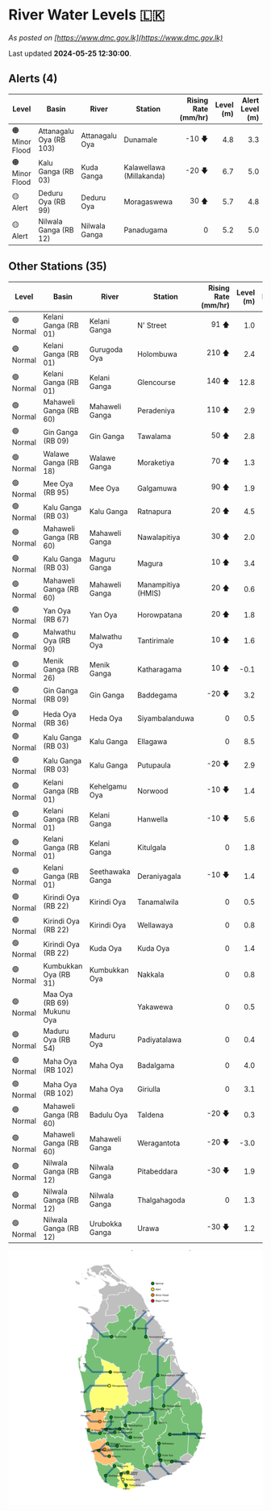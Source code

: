 # River Water Levels :sri_lanka:

*As posted on [https://www.dmc.gov.lk](https://www.dmc.gov.lk)*

Last updated **2024-05-25 12:30:00**.

## Alerts (4)

| Level | Basin | River | Station | Rising Rate (mm/hr) | Level (m) | Alert Level (m) |
|---|---|---|---|--: |--:|--:|
| 🟠 Minor Flood | Attanagalu Oya (RB 103) | Attanagalu Oya | Dunamale | -10 🡇 | 4.8 | 3.3 |
| 🟠 Minor Flood | Kalu Ganga (RB 03) | Kuda Ganga | Kalawellawa (Millakanda) | -20 🡇 | 6.7 | 5.0 |
| 🟡 Alert | Deduru Oya (RB 99) | Deduru Oya | Moragaswewa | 30 🡅 | 5.7 | 4.8 |
| 🟡 Alert | Nilwala Ganga (RB 12) | Nilwala Ganga | Panadugama | 0  | 5.2 | 5.0 |

## Other Stations (35)

| Level | Basin | River | Station | Rising Rate (mm/hr) | Level (m) | Alert Level (m) | Time to Alert |
|---|---|---|---|--: |--:|--:|---|
| 🟢 Normal | Kelani Ganga (RB 01) | Kelani Ganga | N' Street | 91 🡅 | 1.0 | 1.2 | 2.0 ⏳ |
| 🟢 Normal | Kelani Ganga (RB 01) | Gurugoda Oya | Holombuwa | 210 🡅 | 2.4 | 3.0 | 3.0 ⏳ |
| 🟢 Normal | Kelani Ganga (RB 01) | Kelani Ganga | Glencourse | 140 🡅 | 12.8 | 15.0 | 15.4 ⏳ |
| 🟢 Normal | Mahaweli Ganga (RB 60) | Mahaweli Ganga | Peradeniya | 110 🡅 | 2.9 | 5.0 | 19.0 ⏳ |
| 🟢 Normal | Gin Ganga (RB 09) | Gin Ganga | Tawalama | 50 🡅 | 2.8 | 4.0 | 24.0 ⏳ |
| 🟢 Normal | Walawe Ganga (RB 18) | Walawe Ganga | Moraketiya | 70 🡅 | 1.3 | 3.0 | 24.1 ⏳ |
| 🟢 Normal | Mee Oya (RB 95) | Mee Oya | Galgamuwa | 90 🡅 | 1.9 | 4.8 | 32.3 ⏳ |
| 🟢 Normal | Kalu Ganga (RB 03) | Kalu Ganga | Ratnapura | 20 🡅 | 4.5 | 5.2 | 37.0 ⏳ |
| 🟢 Normal | Mahaweli Ganga (RB 60) | Mahaweli Ganga | Nawalapitiya | 30 🡅 | 2.0 | 3.5 | 51.3 ⏳ |
| 🟢 Normal | Kalu Ganga (RB 03) | Maguru Ganga | Magura | 10 🡅 | 3.4 | 4.0 | 60.0 ⏳ |
| 🟢 Normal | Mahaweli Ganga (RB 60) | Mahaweli Ganga | Manampitiya (HMIS) | 20 🡅 | 0.6 | 3.0 | 120.5 ⏳ |
| 🟢 Normal | Yan Oya (RB 67) | Yan Oya | Horowpatana | 20 🡅 | 1.8 | 6.0 | 208.5 ⏳ |
| 🟢 Normal | Malwathu Oya (RB 90) | Malwathu Oya | Tantirimale | 10 🡅 | 1.6 | 5.0 | 340.0 ⏳ |
| 🟢 Normal | Menik Ganga (RB 26) | Menik Ganga | Katharagama | 10 🡅 | -0.1 | 4.0 | 413.0 ⏳ |
| 🟢 Normal | Gin Ganga (RB 09) | Gin Ganga | Baddegama | -20 🡇 | 3.2 | 3.5 | 🟢 |
| 🟢 Normal | Heda Oya (RB 36) | Heda Oya | Siyambalanduwa | 0  | 0.5 | 4.5 | 🟢 |
| 🟢 Normal | Kalu Ganga (RB 03) | Kalu Ganga | Ellagawa | 0  | 8.5 | 10.0 | 🟢 |
| 🟢 Normal | Kalu Ganga (RB 03) | Kalu Ganga | Putupaula | -20 🡇 | 2.9 | 3.0 | 🟢 |
| 🟢 Normal | Kelani Ganga (RB 01) | Kehelgamu Oya | Norwood | -10 🡇 | 1.4 | 1.5 | 🟢 |
| 🟢 Normal | Kelani Ganga (RB 01) | Kelani Ganga | Hanwella | -10 🡇 | 5.6 | 7.0 | 🟢 |
| 🟢 Normal | Kelani Ganga (RB 01) | Kelani Ganga | Kitulgala | 0  | 1.8 | 3.0 | 🟢 |
| 🟢 Normal | Kelani Ganga (RB 01) | Seethawaka Ganga | Deraniyagala | -10 🡇 | 1.4 | 4.8 | 🟢 |
| 🟢 Normal | Kirindi Oya (RB 22) | Kirindi Oya | Tanamalwila | 0  | 0.5 | 4.0 | 🟢 |
| 🟢 Normal | Kirindi Oya (RB 22) | Kirindi Oya | Wellawaya | 0  | 0.8 | 4.4 | 🟢 |
| 🟢 Normal | Kirindi Oya (RB 22) | Kuda Oya | Kuda Oya | 0  | 1.4 | 6.9 | 🟢 |
| 🟢 Normal | Kumbukkan Oya (RB 31) | Kumbukkan Oya | Nakkala | 0  | 0.8 | 5.0 | 🟢 |
| 🟢 Normal | Maa Oya (RB 69) Mukunu Oya |  | Yakawewa | 0  | 0.5 | 4.0 | 🟢 |
| 🟢 Normal | Maduru Oya (RB 54) | Maduru Oya | Padiyatalawa | 0  | 0.4 | 4.0 | 🟢 |
| 🟢 Normal | Maha Oya (RB 102) | Maha Oya | Badalgama | 0  | 4.0 | 5.0 | 🟢 |
| 🟢 Normal | Maha Oya (RB 102) | Maha Oya | Giriulla | 0  | 3.1 | 5.5 | 🟢 |
| 🟢 Normal | Mahaweli Ganga (RB 60) | Badulu Oya | Taldena | -20 🡇 | 0.3 | 3.0 | 🟢 |
| 🟢 Normal | Mahaweli Ganga (RB 60) | Mahaweli Ganga | Weragantota | -20 🡇 | -3.0 | 5.0 | 🟢 |
| 🟢 Normal | Nilwala Ganga (RB 12) | Nilwala Ganga | Pitabeddara | -30 🡇 | 1.9 | 4.0 | 🟢 |
| 🟢 Normal | Nilwala Ganga (RB 12) | Nilwala Ganga | Thalgahagoda | 0  | 1.3 | 1.4 | 🟢 |
| 🟢 Normal | Nilwala Ganga (RB 12) | Urubokka Ganga | Urawa | -30 🡇 | 1.2 | 2.5 | 🟢 |


<div id="river-water-level-map">

![River Water Level Map](images/river-water-level-map.png)

</div>
